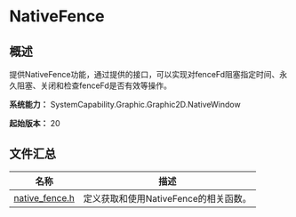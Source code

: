 # NativeFence
<!--Kit: ArkGraphics 2D-->
<!--Subsystem: Graphics-->
<!--Owner: @Flix-fangyang; @BruceXu; @ding-panyun-->
<!--Designer: @conan13234-->
<!--Tester: @nobuggers-->
<!--Adviser: @ge-yafang-->
## 概述

提供NativeFence功能，通过提供的接口，可以实现对fenceFd阻塞指定时间、永久阻塞、关闭和检查fenceFd是否有效等操作。

**系统能力：** SystemCapability.Graphic.Graphic2D.NativeWindow

**起始版本：** 20

## 文件汇总

| 名称                                     | 描述                                  |
| ---------------------------------------- | ------------------------------------- |
| [native_fence.h](capi-native-fence-h.md) | 定义获取和使用NativeFence的相关函数。 |